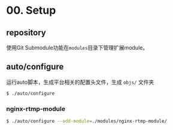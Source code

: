 # 00. Setup #

## repository ##

使用Git Submodule功能在`modules`目录下管理扩展module。

## auto/configure ##

运行auto脚本，生成平台相关的配置头文件，生成 `objs/` 文件夹

```bash
$ ./auto/configure
```

### nginx-rtmp-module ###

```bash
$ ./auto/configure --add-module=./modules/nginx-rtmp-module/
```